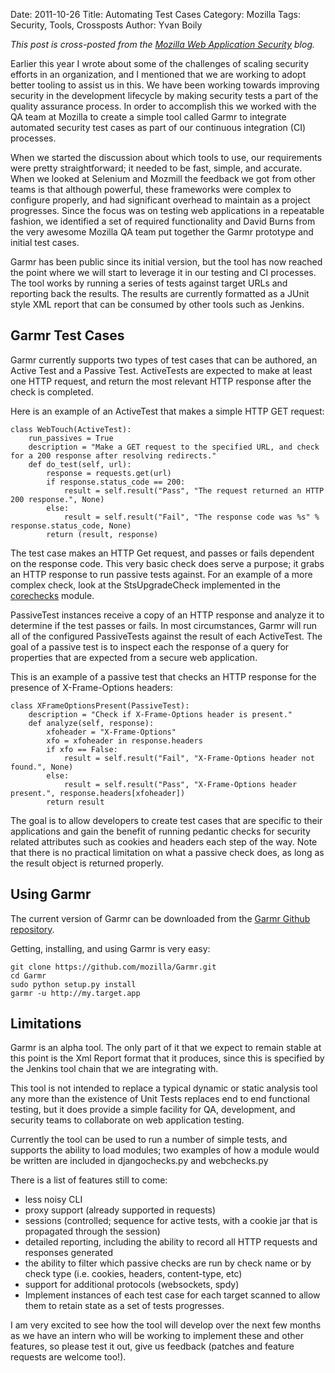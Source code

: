 Date: 2011-10-26
Title: Automating Test Cases
Category: Mozilla 
Tags: Security, Tools, Crossposts
Author: Yvan Boily

*This post is cross-posted from the [Mozilla Web Application Security](https://blog.mozilla.org/webappsec/2011/10/26/automating-test-cases/) blog.*



Earlier this year I wrote about some of the challenges of scaling security efforts in an organization, and I mentioned that we are working to adopt better tooling to assist us in this.  We have been working towards improving security in the development lifecycle by making security tests a part of the quality assurance process. In order to accomplish this we worked with the QA team at Mozilla to create a simple tool called Garmr to integrate automated security test cases as part of our continuous integration (CI) processes.

When we started the discussion about which tools to use, our requirements were pretty straightforward; it needed to be fast, simple, and accurate.  When we looked at Selenium and Mozmill the feedback we got from other teams is that although powerful, these frameworks were complex to configure properly, and had significant overhead to maintain as a project progresses.  Since the focus was on testing web applications in a repeatable fashion, we identified a set of required functionality and David Burns from the very awesome Mozilla QA team put together the Garmr prototype and initial test cases.

Garmr has been public since its initial version, but the tool has now reached the point where we will start to leverage it in our testing and CI processes.  The tool works by running a series of tests against target URLs and reporting back the results.  The results are currently formatted as a JUnit style XML report that can be consumed by other tools such as Jenkins.

## Garmr Test Cases

Garmr currently supports two types of test cases that can be authored, an Active Test and a Passive Test.  ActiveTests are expected to make at least one HTTP request, and return the most relevant HTTP response after the check is completed.

Here is an example of an ActiveTest that makes a simple HTTP GET request:

	class WebTouch(ActiveTest):
	    run_passives = True
	    description = "Make a GET request to the specified URL, and check for a 200 response after resolving redirects."
	    def do_test(self, url):
	        response = requests.get(url)
	        if response.status_code == 200:
	            result = self.result("Pass", "The request returned an HTTP 200 response.", None)
	        else:
	            result = self.result("Fail", "The response code was %s" % response.status_code, None)
	        return (result, response)

The test case makes an HTTP Get request, and passes or fails dependent on the response code.  This very basic check does serve a purpose; it grabs an HTTP response to run passive tests against.  For an example of a more complex check, look at the StsUpgradeCheck implemented in the [corechecks](https://github.com/ygjb/Garmr/blob/master/Garmr/corechecks.py) module.

PassiveTest instances receive a copy of an HTTP response and analyze it to determine if the test passes or fails.  In most circumstances, Garmr will run all of the configured PassiveTests against the result of each ActiveTest.  The goal of a passive test is to inspect each the response of a query for properties that are expected from a secure web application.

This is an example of a passive test that checks an HTTP response for the presence of X-Frame-Options headers:

	class XFrameOptionsPresent(PassiveTest):
	    description = "Check if X-Frame-Options header is present."
	    def analyze(self, response):
	        xfoheader = "X-Frame-Options"
	        xfo = xfoheader in response.headers
	        if xfo == False:
	            result = self.result("Fail", "X-Frame-Options header not found.", None)
	        else:
	            result = self.result("Pass", "X-Frame-Options header present.", response.headers[xfoheader])
	        return result

The goal is to allow developers to create test cases that are specific to their applications and gain the benefit of running pedantic checks for security related attributes such as cookies and headers each step of the way.  Note that there is no practical limitation on what a passive check does, as long as the result object is returned properly.

## Using Garmr

The current version of Garmr can be downloaded from the [Garmr Github repository](https://github.com/mozilla/Garmr).

Getting, installing, and using Garmr is very easy:

	git clone https://github.com/mozilla/Garmr.git
	cd Garmr
	sudo python setup.py install
	garmr -u http://my.target.app

## Limitations

Garmr is an alpha tool.  The only part of it that we expect to remain stable at this point is the Xml Report format that it produces, since this is specified by the Jenkins tool chain that we are integrating with.

This tool is not intended to replace a typical dynamic or static analysis tool any more than the existence of Unit Tests replaces end to end functional testing, but it does provide a simple facility for QA, development, and security teams to collaborate on web application testing.

Currently the tool can be used to run a number of simple tests, and supports the ability to load modules; two examples of how a module would be written are included in djangochecks.py and webchecks.py

There is a list of features still to come:

* less noisy CLI
* proxy support (already supported in requests)
* sessions (controlled; sequence for active tests, with a cookie jar that is propagated through the session)
* detailed reporting, including the ability to record all HTTP requests and responses generated
* the ability to filter which passive checks are run by check name or by check type (i.e. cookies, headers, content-type, etc)
* support for additional protocols (websockets, spdy)
* Implement instances of each test case for each target scanned to allow them to retain state as a set of tests progresses.

I am very excited to see how the tool will develop over the next few months as we have an intern who will be working to implement these and other features, so please test it out, give us feedback (patches and feature requests are welcome too!).
